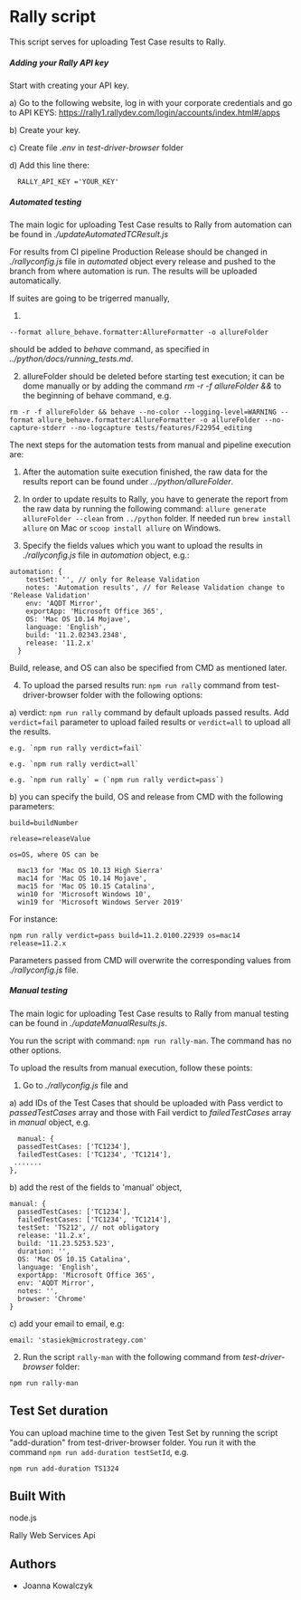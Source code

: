 # Rally script

This script serves for uploading Test Case results to Rally.

##### Adding your Rally API key

Start with creating your API key.

  a) Go to the following website, log in with your corporate credentials and go to API KEYS: https://rally1.rallydev.com/login/accounts/index.html#/apps

  b) Create your key.

  c) Create file *.env* in *test-driver-browser* folder

  d) Add this line there: 
```
  RALLY_API_KEY ='YOUR_KEY'
  ```
##### Automated testing

The main logic for uploading Test Case results to Rally from automation can be found in *./updateAutomatedTCResult.js*

For results from CI pipeline Production Release should be changed in *./rallyconfig.js* file in *automated* object every release and pushed to the branch from where automation is run. The results will be uploaded automatically.

If suites are going to be trigerred manually,

1)
```
--format allure_behave.formatter:AllureFormatter -o allureFolder
```
should be added to *behave* command, as specified in *../python/docs/running_tests.md*.

2) allureFolder should be deleted before starting test execution; it can be dome manually or by adding the command *rm -r -f allureFolder &&* to the beginning of behave command, e.g.
```
rm -r -f allureFolder && behave --no-color --logging-level=WARNING --format allure_behave.formatter:AllureFormatter -o allureFolder --no-capture-stderr --no-logcapture tests/features/F22954_editing
```

The next steps for the automation tests from manual and pipeline execution are:

1) After the automation suite execution finished, the raw data for the results report can be found under *../python/allureFolder*.

2) In order to update results to Rally, you have to generate the report from the raw data by running the following command:
  `allure generate allureFolder --clean` from `../python` folder. If needed run `brew install allure` on Mac or `scoop install allure` on Windows.

3) Specify the fields values which you want to upload the results in *./rallyconfig.js* file in 
*automation* object, e.g.:
```
automation: {
    testSet: '', // only for Release Validation
    notes: 'Automation results', // for Release Validation change to 'Release Validation'
    env: 'AQDT Mirror',
    exportApp: 'Microsoft Office 365',
    OS: 'Mac OS 10.14 Mojave',
    language: 'English',
    build: '11.2.02343.2348',
    release: '11.2.x'
  }
  ```

Build, release, and OS can also be specified from CMD as mentioned later.

4) To upload the parsed results run: `npm run rally` command from test-driver-browser folder with the following options:

  a) verdict: `npm run rally` command by default uploads passed results. Add `verdict=fail` parameter to upload failed results or `verdict=all` to upload all the results. 

    e.g. `npm run rally verdict=fail`

    e.g. `npm run rally verdict=all`

    e.g. `npm run rally` = (`npm run rally verdict=pass`)

  b) you can specify the build, OS and release from CMD with the following parameters: 
  ```
  build=buildNumber

  release=releaseValue

  os=OS, where OS can be

    mac13 for 'Mac OS 10.13 High Sierra'
    mac14 for 'Mac OS 10.14 Mojave',
    mac15 for 'Mac OS 10.15 Catalina',
    win10 for 'Microsoft Windows 10',
    win19 for 'Microsoft Windows Server 2019'
  ```
  For instance:

  `npm run rally verdict=pass build=11.2.0100.22939 os=mac14 release=11.2.x`

  Parameters passed from CMD will overwrite the corresponding values from *./rallyconfig.js* file.
   
##### Manual testing
The main logic for uploading Test Case results to Rally from manual testing can be found in *./updateManualResults.js*.

You run the script with command: `npm run rally-man`. The command has no other options.

To upload the results from manual execution, follow these points:

1) Go to *./rallyconfig.js* file and

  a) add IDs of the Test Cases that should be uploaded with Pass verdict to *passedTestCases* array and those with Fail verdict to *failedTestCases* array in *manual* object, e.g.
  ```
    manual: {
    passedTestCases: ['TC1234'],
    failedTestCases: ['TC1234', 'TC1214'],
   .......
  },
  ```

  b) add the rest of the fields to 'manual' object,
  ```
  manual: {
    passedTestCases: ['TC1234'],  
    failedTestCases: ['TC1234', 'TC1214'],
    testSet: 'TS212', // not obligatory
    release: '11.2.x',
    build: '11.23.5253.523',
    duration: '',
    OS: 'Mac OS 10.15 Catalina',
    language: 'English',
    exportApp: 'Microsoft Office 365',
    env: 'AQDT Mirror',
    notes: '',
    browser: 'Chrome'
  }
```
  c) add your email to email, e.g:

    email: 'stasiek@microstrategy.com'

2) Run the script `rally-man` with the following command from *test-driver-browser* folder:

  `npm run rally-man`

## Test Set duration

You can upload machine time to the given Test Set by running the script "add-duration" from test-driver-browser folder.
You run it with the command `npm run add-duration testSetId`, e.g.

  `npm run add-duration TS1324`

## Built With

node.js

Rally Web Services Api


## Authors

* Joanna Kowalczyk

